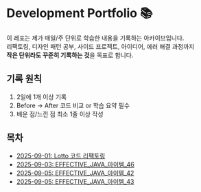 # Development Portfolio 📚

이 레포는 제가 매일/주 단위로 학습한 내용을 기록하는 아카이브입니다.  
리팩토링, 디자인 패턴 공부, 사이드 프로젝트, 아이디어, 에러 해결 과정까지  
**작은 단위라도 꾸준히 기록하는 것**을 목표로 합니다.

## 기록 원칙
1. 2일에 1개 이상 기록
2. Before → After 코드 비교 or 학습 요약 필수
3. 배운 점/느낀 점 최소 1줄 이상 작성

## 목차
- [2025-09-01: Lotto 코드 리팩토링](2025/09/09.01-lotto-refactor.md)
- [2025-09-03: EFFECTIVE_JAVA_아이템_46](EFFECTIVE_JAVA_3/아이템_46.md)
- [2025-09-05: EFFECTIVE_JAVA_아이템_42](EFFECTIVE_JAVA_3/아이템_42.md)
- [2025-09-05: EFFECTIVE_JAVA_아이템_43](EFFECTIVE_JAVA_3/아이템_43.md)
